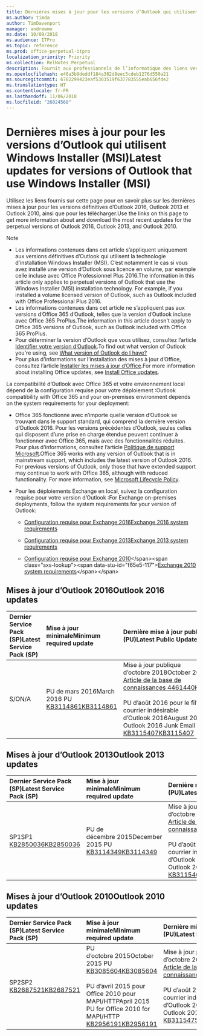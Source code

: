 ```yaml
---
title: Dernières mises à jour pour les versions d’Outlook qui utilisent Windows Installer (MSI)
ms.author: timda
author: TimDavenport
manager: andrewmo
ms.date: 10/09/2018
ms.audience: ITPro
ms.topic: reference
ms.prod: office-perpetual-itpro
localization_priority: Priority
ms.collection: RelNotes_Perpetual
description: Fournit aux professionnels de l’informatique des liens vers les dernières informations sur les mises à jour pour les versions définitives d’Outlook 2016, Outlook 2013 et Outlook 2010
ms.openlocfilehash: e46a3b9deddf184a382d8eec5cdeb1276d550a21
ms.sourcegitcommit: 6782299423eaf5303519f637783555eab656fde2
ms.translationtype: HT
ms.contentlocale: fr-FR
ms.lasthandoff: 11/06/2018
ms.locfileid: "26024568"
---
```

# <a name="latest-updates-for-versions-of-outlook-that-use-windows-installer-msi"></a><span data-ttu-id="f65e5-103">Dernières mises à jour pour les versions d’Outlook qui utilisent Windows Installer (MSI)</span><span class="sxs-lookup"><span data-stu-id="f65e5-103">Latest updates for versions of Outlook that use Windows Installer (MSI)</span></span>

<span data-ttu-id="f65e5-104">Utilisez les liens fournis sur cette page pour en savoir plus sur les dernières mises à jour pour les versions définitives d’Outlook 2016, Outlook 2013 et Outlook 2010, ainsi que pour les télécharger.</span><span class="sxs-lookup"><span data-stu-id="f65e5-104">Use the links on this page to get more information about and download the most recent updates for the perpetual versions of Outlook 2016, Outlook 2013, and Outlook 2010.</span></span>
  
> [!NOTE]
> - <span data-ttu-id="f65e5-p101">Les informations contenues dans cet article s’appliquent uniquement aux versions définitives d’Outlook qui utilisent la technologie d’installation Windows Installer (MSI). C’est notamment le cas si vous avez installé une version d’Outlook sous licence en volume, par exemple celle incluse avec Office Professionnel Plus 2016.</span><span class="sxs-lookup"><span data-stu-id="f65e5-p101">The information in this article only applies to perpetual versions of Outlook that use the Windows Installer (MSI) installation technology. For example, if you installed a volume licensed version of Outlook, such as Outlook included with Office Professional Plus 2016.</span></span>
> - <span data-ttu-id="f65e5-107">Les informations contenues dans cet article ne s’appliquent pas aux versions d’Office 365 d’Outlook, telles que la version d’Outlook incluse avec Office 365 ProPlus.</span><span class="sxs-lookup"><span data-stu-id="f65e5-107">The information in this article doesn't apply to Office 365 versions of Outlook, such as Outlook included with Office 365 ProPlus.</span></span>
> - <span data-ttu-id="f65e5-108">Pour déterminer la version d’Outlook que vous utilisez, consultez l’article [Identifier votre version d’Outlook](https://support.office.com/article/b3a9568c-edb5-42b9-9825-d48d82b2257c).</span><span class="sxs-lookup"><span data-stu-id="f65e5-108">To find out what version of Outlook you're using, see [What version of Outlook do I have?](https://support.office.com/article/b3a9568c-edb5-42b9-9825-d48d82b2257c)</span></span>
> - <span data-ttu-id="f65e5-109">Pour plus d’informations sur l’installation des mises à jour d’Office, consultez l’article [Installer les mises à jour d’Office](https://support.office.com/article/2ab296f3-7f03-43a2-8e50-46de917611c5).</span><span class="sxs-lookup"><span data-stu-id="f65e5-109">For more information about installing Office updates, see [Install Office updates](https://support.office.com/article/2ab296f3-7f03-43a2-8e50-46de917611c5).</span></span> 
  
<span data-ttu-id="f65e5-110">La compatibilité d’Outlook avec Office 365 et votre environnement local dépend de la configuration requise pour votre déploiement :</span><span class="sxs-lookup"><span data-stu-id="f65e5-110">Outlook compatibility with Office 365 and your on-premises environment depends on the system requirements for your deployment:</span></span>
  
- <span data-ttu-id="f65e5-p102">Office 365 fonctionne avec n’importe quelle version d’Outlook se trouvant dans le support standard, qui comprend la dernière version d’Outlook 2016. Pour les versions précédentes d’Outlook, seules celles qui disposent d’une prise en charge étendue peuvent continuer à fonctionner avec Office 365, mais avec des fonctionnalités réduites. Pour plus d’informations, consultez l’article [Politique de support Microsoft](https://support.microsoft.com/lifecycle).</span><span class="sxs-lookup"><span data-stu-id="f65e5-p102">Office 365 works with any version of Outlook that is in mainstream support, which includes the latest version of Outlook 2016. For previous versions of Outlook, only those that have extended support may continue to work with Office 365, although with reduced functionality. For more information, see [Microsoft Lifecycle Policy](https://support.microsoft.com/lifecycle).</span></span>
    
- <span data-ttu-id="f65e5-114">Pour les déploiements Exchange en local, suivez la configuration requise pour votre version d’Outlook :</span><span class="sxs-lookup"><span data-stu-id="f65e5-114">For Exchange on-premises deployments, follow the system requirements for your version of Outlook:</span></span>
    
  - [<span data-ttu-id="f65e5-115">Configuration requise pour Exchange 2016</span><span class="sxs-lookup"><span data-stu-id="f65e5-115">Exchange 2016 system requirements</span></span>](https://docs.microsoft.com/Exchange/plan-and-deploy/system-requirements)
    
  - [<span data-ttu-id="f65e5-116">Configuration requise pour Exchange 2013</span><span class="sxs-lookup"><span data-stu-id="f65e5-116">Exchange 2013 system requirements</span></span>](https://docs.microsoft.com/exchange/exchange-2013-system-requirements-exchange-2013-help)
    
  - <span data-ttu-id="f65e5-117">[Configuration requise pour Exchange 2010](https://docs.microsoft.com/previous-versions/office/exchange-server-2010/aa996719(v=exchg.141))</span><span class="sxs-lookup"><span data-stu-id="f65e5-117">[Exchange 2010 system requirements](https://docs.microsoft.com/previous-versions/office/exchange-server-2010/aa996719(v=exchg.141))</span></span>

   
## <a name="outlook-2016-updates"></a><span data-ttu-id="f65e5-118">Mises à jour d’Outlook 2016</span><span class="sxs-lookup"><span data-stu-id="f65e5-118">Outlook 2016 updates</span></span>

|<span data-ttu-id="f65e5-119">**Dernier Service Pack (SP)**</span><span class="sxs-lookup"><span data-stu-id="f65e5-119">**Latest Service Pack (SP)**</span></span>|<span data-ttu-id="f65e5-120">**Mise à jour minimale**</span><span class="sxs-lookup"><span data-stu-id="f65e5-120">**Minimum required update**</span></span>|<span data-ttu-id="f65e5-121">**Dernière mise à jour publique (PU)**</span><span class="sxs-lookup"><span data-stu-id="f65e5-121">**Latest Public Update (PU)**</span></span>|
|:-----|:-----|:-----|
|<span data-ttu-id="f65e5-122">S/O</span><span class="sxs-lookup"><span data-stu-id="f65e5-122">N/A</span></span>  <br/> |<span data-ttu-id="f65e5-123">PU de mars 2016</span><span class="sxs-lookup"><span data-stu-id="f65e5-123">March 2016 PU</span></span> <br/>[<span data-ttu-id="f65e5-124">KB3114861</span><span class="sxs-lookup"><span data-stu-id="f65e5-124">KB3114861</span></span>](https://support.microsoft.com/help/3114861) <br/> |<span data-ttu-id="f65e5-125">Mise à jour publique d’octobre 2018</span><span class="sxs-lookup"><span data-stu-id="f65e5-125">October 2018 PU</span></span> <br/>[<span data-ttu-id="f65e5-126">Article de la base de connaissances 4461440</span><span class="sxs-lookup"><span data-stu-id="f65e5-126">KB4461440</span></span>](https://support.microsoft.com/help/4461440) <br/><br/> <span data-ttu-id="f65e5-127">PU d’août 2016 pour le filtre anti-courrier indésirable d’Outlook 2016</span><span class="sxs-lookup"><span data-stu-id="f65e5-127">August 2016 PU for Outlook 2016 Junk Email Filter</span></span>  <br/>[<span data-ttu-id="f65e5-128">KB3115407</span><span class="sxs-lookup"><span data-stu-id="f65e5-128">KB3115407</span></span>](https://support.microsoft.com/help/3115407) <br/> |
   
## <a name="outlook-2013-updates"></a><span data-ttu-id="f65e5-129">Mises à jour d’Outlook 2013</span><span class="sxs-lookup"><span data-stu-id="f65e5-129">Outlook 2013 updates</span></span>

|<span data-ttu-id="f65e5-130">**Dernier Service Pack (SP)**</span><span class="sxs-lookup"><span data-stu-id="f65e5-130">**Latest Service Pack (SP)**</span></span>|<span data-ttu-id="f65e5-131">**Mise à jour minimale**</span><span class="sxs-lookup"><span data-stu-id="f65e5-131">**Minimum required update**</span></span>|<span data-ttu-id="f65e5-132">**Dernière mise à jour publique (PU)**</span><span class="sxs-lookup"><span data-stu-id="f65e5-132">**Latest Public Update (PU)**</span></span>|
|:-----|:-----|:-----|
|<span data-ttu-id="f65e5-133">SP1</span><span class="sxs-lookup"><span data-stu-id="f65e5-133">SP1</span></span>  <br/>[<span data-ttu-id="f65e5-134">KB2850036</span><span class="sxs-lookup"><span data-stu-id="f65e5-134">KB2850036</span></span>](https://go.microsoft.com/fwlink/p/?LinkId=512538) <br/> |<span data-ttu-id="f65e5-135">PU de décembre 2015</span><span class="sxs-lookup"><span data-stu-id="f65e5-135">December 2015 PU</span></span> <br/>[<span data-ttu-id="f65e5-136">KB3114349</span><span class="sxs-lookup"><span data-stu-id="f65e5-136">KB3114349</span></span>](https://support.microsoft.com/kb/3114349) <br/> |<span data-ttu-id="f65e5-137">Mise à jour publique d’octobre 2018</span><span class="sxs-lookup"><span data-stu-id="f65e5-137">October 2018 PU</span></span> <br/>[<span data-ttu-id="f65e5-138">Article de la base de connaissances 4092477</span><span class="sxs-lookup"><span data-stu-id="f65e5-138">KB4092477</span></span>](https://support.microsoft.com/help/4092477) <br/><br/>  <span data-ttu-id="f65e5-139">PU d’août 2016 pour le filtre anti-courrier indésirable d’Outlook 2013</span><span class="sxs-lookup"><span data-stu-id="f65e5-139">August 2016 PU for Outlook 2013 Junk Email Filter</span></span> <br/> [<span data-ttu-id="f65e5-140">KB3115404</span><span class="sxs-lookup"><span data-stu-id="f65e5-140">KB3115404</span></span>](https://support.microsoft.com/kb/3115404) <br/> |
   
## <a name="outlook-2010-updates"></a><span data-ttu-id="f65e5-141">Mises à jour d’Outlook 2010</span><span class="sxs-lookup"><span data-stu-id="f65e5-141">Outlook 2010 updates</span></span>

|<span data-ttu-id="f65e5-142">**Dernier Service Pack (SP)**</span><span class="sxs-lookup"><span data-stu-id="f65e5-142">**Latest Service Pack (SP)**</span></span>|<span data-ttu-id="f65e5-143">**Mise à jour minimale**</span><span class="sxs-lookup"><span data-stu-id="f65e5-143">**Minimum required update**</span></span>|<span data-ttu-id="f65e5-144">**Dernière mise à jour publique (PU)**</span><span class="sxs-lookup"><span data-stu-id="f65e5-144">**Latest Public Update (PU)**</span></span>|
|:-----|:-----|:-----|
|<span data-ttu-id="f65e5-145">SP2</span><span class="sxs-lookup"><span data-stu-id="f65e5-145">SP2</span></span> <br/>[<span data-ttu-id="f65e5-146">KB2687521</span><span class="sxs-lookup"><span data-stu-id="f65e5-146">KB2687521</span></span>](https://go.microsoft.com/fwlink/p/?LinkId=512542) <br/> |<span data-ttu-id="f65e5-147">PU d’octobre 2015</span><span class="sxs-lookup"><span data-stu-id="f65e5-147">October 2015 PU</span></span> <br/> [<span data-ttu-id="f65e5-148">KB3085604</span><span class="sxs-lookup"><span data-stu-id="f65e5-148">KB3085604</span></span>](https://support.microsoft.com/kb/3085604) <br/><br/>  <span data-ttu-id="f65e5-149">PU d’avril 2015 pour Office 2010 pour MAPI/HTTP</span><span class="sxs-lookup"><span data-stu-id="f65e5-149">April 2015 PU for Office 2010 for MAPI/HTTP</span></span> <br/> [<span data-ttu-id="f65e5-150">KB2956191</span><span class="sxs-lookup"><span data-stu-id="f65e5-150">KB2956191</span></span>](https://support.microsoft.com/fr-FR/help/2956191/april-14-2015-update-for-office-2010-kb2956191) <br/> |<span data-ttu-id="f65e5-151">Mise à jour publique d’octobre 2018</span><span class="sxs-lookup"><span data-stu-id="f65e5-151">October 2018 PU</span></span> <br/>[<span data-ttu-id="f65e5-152">Article de la base de connaissances 4227170</span><span class="sxs-lookup"><span data-stu-id="f65e5-152">KB4227170</span></span>](https://support.microsoft.com/help/4227170) <br/><br/>  <span data-ttu-id="f65e5-153">PU d’août 2016 pour le filtre anti-courrier indésirable d’Outlook 2010</span><span class="sxs-lookup"><span data-stu-id="f65e5-153">August 2016 PU for Outlook 2010 Junk Email Filter</span></span> <br/> [<span data-ttu-id="f65e5-154">KB3115475</span><span class="sxs-lookup"><span data-stu-id="f65e5-154">KB3115475</span></span>](https://support.microsoft.com/kb/3115475) <br/> |
   

